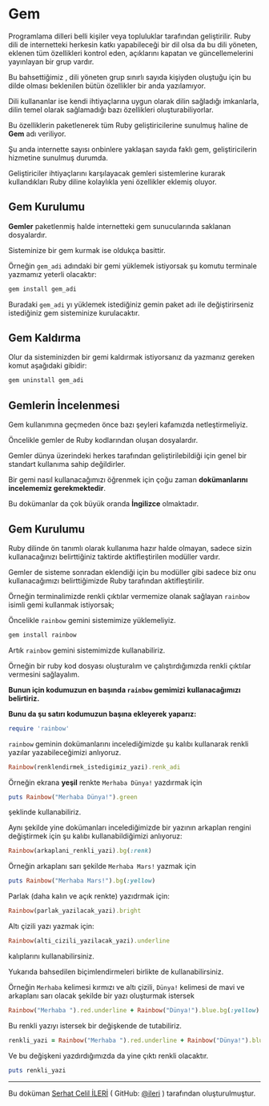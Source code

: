# Gem

Programlama dilleri belli kişiler veya topluluklar tarafından geliştirilir.
Ruby dili de internetteki herkesin katkı yapabileceği bir dil olsa da bu dili
yöneten, eklenen tüm özellikleri kontrol eden, açıklarını kapatan ve
güncellemelerini yayınlayan bir grup vardır.

Bu bahsettiğimiz , dili yöneten grup sınırlı sayıda kişiyden oluştuğu için
bu dilde olması beklenilen bütün özellikler bir anda yazılamıyor.

Dili kullananlar ise kendi ihtiyaçlarına uygun olarak dilin sağladığı
imkanlarla, dilin temel olarak sağlamadığı bazı özellikleri oluşturabiliyorlar.

Bu özelliklerin paketlenerek tüm Ruby geliştiricilerine sunulmuş haline de
**Gem** adı veriliyor.

Şu anda internette sayısı onbinlere yaklaşan sayıda faklı gem, geliştiricilerin
hizmetine sunulmuş durumda.

Geliştiriciler ihtiyaçlarını karşılayacak gemleri sistemlerine kurarak
kullandıkları Ruby diline kolaylıkla yeni özellikler eklemiş
oluyor.

## Gem Kurulumu

**Gemler** paketlenmiş halde internetteki gem sunucularında saklanan
dosyalardır.

Sisteminize bir gem kurmak ise oldukça basittir.

Örneğin `gem_adi` adındaki bir gemi yüklemek istiyorsak şu komutu terminale
yazmamız yeterli olacaktır:

```ruby
gem install gem_adi
```

Buradaki `gem_adi` yı yüklemek istediğiniz gemin paket adı ile değiştirirseniz
istediğiniz gem sisteminize kurulacaktır.

## Gem Kaldırma

Olur da sisteminizden bir gemi kaldırmak istiyorsanız da yazmanız gereken komut
aşağıdaki gibidir:

```ruby
gem uninstall gem_adi
```

## Gemlerin İncelenmesi

Gem kullanımına geçmeden önce bazı şeyleri kafamızda netleştirmeliyiz.

Öncelikle gemler de Ruby kodlarından oluşan dosyalardır.

Gemler dünya üzerindeki herkes tarafından geliştirilebildiği için genel bir
standart kullanıma sahip değildirler.

Bir gemi nasıl kullanacağımızı öğrenmek için çoğu zaman 
**dokümanlarını incelememiz gerekmektedir**.

Bu dokümanlar da çok büyük oranda **İngilizce** olmaktadır.

## Gem Kurulumu

Ruby dilinde ön tanımlı olarak kullanıma hazır halde olmayan, sadece sizin
kullanacağınızı belirttiğiniz taktirde aktifleştirilen modüller vardır.

Gemler de sisteme sonradan eklendiği için bu modüller gibi sadece biz onu
kullanacağımızı belirttiğimizde Ruby tarafından aktifleştirilir.

Örneğin terminalimizde renkli çıktılar vermemize olanak sağlayan `rainbow`
isimli gemi kullanmak istiyorsak;

Öncelikle `rainbow` gemini sistemimize yüklemeliyiz.

```ruby
gem install rainbow
```

Artık `rainbow` gemini sistemimizde kullanabiliriz.

Örneğin bir ruby kod dosyası oluşturalım ve çalıştırdığımızda
renkli çıktılar vermesini sağlayalım.

**Bunun için kodumuzun en başında `rainbow` gemimizi**
**kullanacağımızı belirtiriz.**

**Bunu da şu satırı kodumuzun başına ekleyerek yaparız:**

```ruby
require 'rainbow'
```



`rainbow` geminin dokümanlarını incelediğimizde şu kalıbı kullanarak
renkli yazılar yazabileceğimizi anlıyoruz.

```ruby
Rainbow(renklendirmek_istedigimiz_yazi).renk_adi
```

Örneğin ekrana **yeşil** renkte `Merhaba Dünya!` yazdırmak için

```ruby
puts Rainbow("Merhaba Dünya!").green
```

şeklinde kullanabiliriz.

Aynı şekilde yine dokümanları incelediğimizde bir yazının arkaplan rengini
değiştirmek için şu kalıbı kullanabildiğimizi anlıyoruz:

```ruby
Rainbow(arkaplani_renkli_yazi).bg(:renk)
```

Örneğin arkaplanı sarı şekilde `Merhaba Mars!` yazmak için

```ruby
puts Rainbow("Merhaba Mars!").bg(:yellow)
```

Parlak (daha kalın ve açık renkte) yazıdrmak için:

```ruby
Rainbow(parlak_yazilacak_yazi).bright
```

Altı çizili yazı yazmak için:

```ruby
Rainbow(alti_cizili_yazilacak_yazi).underline
```

kalıplarını kullanabilirsiniz.

Yukarıda bahsedilen biçimlendirmeleri birlikte de kullanabilirsiniz.

Örneğin `Merhaba` kelimesi kırmızı ve altı çizili, `Dünya!` kelimesi de mavi ve
arkaplanı sarı olacak şekilde bir yazı oluşturmak istersek

```ruby
Rainbow("Merhaba ").red.underline + Rainbow("Dünya!").blue.bg(:yellow)
```

Bu renkli yazıyı istersek bir değişkende de tutabiliriz.

```ruby
renkli_yazi = Rainbow("Merhaba ").red.underline + Rainbow("Dünya!").blue.bg(:yellow)
```

Ve bu değişkeni yazdırdığımızda da yine çıktı renkli olacaktır.

```ruby
puts renkli_yazi
```




-----

Bu doküman [Serhat Celil İLERİ](http://serhatcileri.com) ( GitHub: [@ileri](https://github.com/ileri) ) tarafından oluşturulmuştur.
